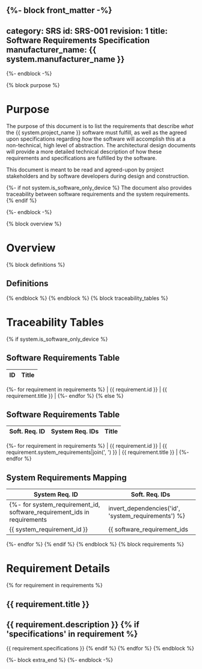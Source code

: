 {%- block front_matter -%}
---
category: SRS
id: SRS-001
revision: 1
title: Software Requirements Specification
manufacturer_name: {{ system.manufacturer_name }}
---
{%- endblock -%}

{% block purpose %}
# Purpose

The purpose of this document is to list the requirements that describe *what* the {{ system.project_name }} software must fulfill, as well as the agreed upon specifications regarding *how* the software will accomplish this at a non-technical, high level of abstraction.  The architectural design documents will provide a more detailed technical description of how these requirements and specifications are fulfilled by the software.

This document is meant to be read and agreed-upon by project stakeholders and by software developers during design and construction.

{%- if not system.is_software_only_device %}
The document also provides traceability between software requirements and the system requirements.
{% endif %}

{%- endblock -%}

{% block overview %}
# Overview
{% block definitions %}
## Definitions
{% endblock %}
{% endblock %}
{% block traceability_tables %}
# Traceability Tables
{% if system.is_software_only_device %}
## Software Requirements Table

| ID | Title |
| --- | --- |
{%- for requirement in requirements %}
| {{ requirement.id }} | {{ requirement.title }} |
{%- endfor %}
{% else %}
## Software Requirements Table

| Soft. Req. ID | System Req. IDs | Title |
| --- | --- | --- |
{%- for requirement in requirements %}
| {{ requirement.id }} | {{ requirement.system_requirements|join(', ') }} | {{ requirement.title }} |
{%- endfor %}

## System Requirements Mapping

| System Req. ID | Soft. Req. IDs |
| --- | --- |
{%- for system_requirement_id, software_requirement_ids in requirements|invert_dependencies('id', 'system_requirements') %}
| {{ system_requirement_id }} | {{ software_requirement_ids|sort|join(', ') }} |
{%- endfor %}
{% endif %}
{% endblock %}
{% block requirements %}
# Requirement Details
{% for requirement in requirements %}
## {{ requirement.title }}

{{ requirement.description }}
{% if 'specifications' in requirement %}
---

{{ requirement.specifications }}
{% endif %}
{% endfor %}
{% endblock %}

{%- block extra_end %}
{%- endblock -%}
